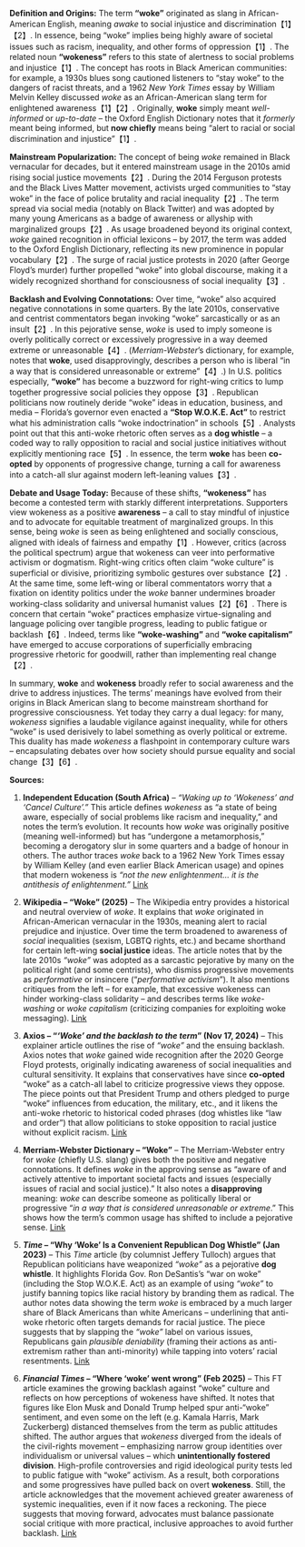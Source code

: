 **Definition and Origins:** The term **“woke”** originated as slang in African-American English, meaning *awake* to social injustice and discrimination【1】【2】. In essence, being “woke” implies being highly aware of societal issues such as racism, inequality, and other forms of oppression【1】. The related noun **“wokeness”** refers to this state of alertness to social problems and injustice【1】. The concept has roots in Black American communities: for example, a 1930s blues song cautioned listeners to “stay woke” to the dangers of racist threats, and a 1962 *New York Times* essay by William Melvin Kelley discussed *woke* as an African-American slang term for enlightened awareness【1】【2】. Originally, **woke** simply meant *well-informed* or *up-to-date* – the Oxford English Dictionary notes that it *formerly* meant being informed, but **now chiefly** means being “alert to racial or social discrimination and injustice”【1】.  

**Mainstream Popularization:** The concept of being *woke* remained in Black vernacular for decades, but it entered mainstream usage in the 2010s amid rising social justice movements【2】. During the 2014 Ferguson protests and the Black Lives Matter movement, activists urged communities to “stay woke” in the face of police brutality and racial inequality【2】. The term spread via social media (notably on Black Twitter) and was adopted by many young Americans as a badge of awareness or allyship with marginalized groups【2】. As usage broadened beyond its original context, *woke* gained recognition in official lexicons – by 2017, the term was added to the Oxford English Dictionary, reflecting its new prominence in popular vocabulary【2】. The surge of racial justice protests in 2020 (after George Floyd’s murder) further propelled “woke” into global discourse, making it a widely recognized shorthand for consciousness of social inequality【3】.  

**Backlash and Evolving Connotations:** Over time, “woke” also acquired negative connotations in some quarters. By the late 2010s, conservative and centrist commentators began invoking “woke” sarcastically or as an insult【2】. In this pejorative sense, *woke* is used to imply someone is overly politically correct or excessively progressive in a way deemed extreme or unreasonable【4】. (*Merriam-Webster*’s dictionary, for example, notes that **woke**, used disapprovingly, describes a person who is liberal “in a way that is considered unreasonable or extreme”【4】.) In U.S. politics especially, **“woke”** has become a buzzword for right-wing critics to lump together progressive social policies they oppose【3】. Republican politicians now routinely deride “woke” ideas in education, business, and media – Florida’s governor even enacted a **“Stop W.O.K.E. Act”** to restrict what his administration calls “woke indoctrination” in schools【5】. Analysts point out that this anti-woke rhetoric often serves as a **dog whistle** – a coded way to rally opposition to racial and social justice initiatives without explicitly mentioning race【5】. In essence, the term **woke** has been **co-opted** by opponents of progressive change, turning a call for awareness into a catch-all slur against modern left-leaning values【3】.  

**Debate and Usage Today:** Because of these shifts, **“wokeness”** has become a contested term with starkly different interpretations. Supporters view wokeness as a positive **awareness** – a call to stay mindful of injustice and to advocate for equitable treatment of marginalized groups. In this sense, being *woke* is seen as being enlightened and socially conscious, aligned with ideals of fairness and empathy【1】. However, critics (across the political spectrum) argue that wokeness can veer into performative activism or dogmatism. Right-wing critics often claim “woke culture” is superficial or divisive, prioritizing symbolic gestures over substance【2】. At the same time, some left-wing or liberal commentators worry that a fixation on identity politics under the *woke* banner undermines broader working-class solidarity and universal humanist values【2】【6】. There is concern that certain “woke” practices emphasize virtue-signaling and language policing over tangible progress, leading to public fatigue or backlash【6】. Indeed, terms like **“woke-washing”** and **“woke capitalism”** have emerged to accuse corporations of superficially embracing progressive rhetoric for goodwill, rather than implementing real change【2】.  

In summary, **woke** and **wokeness** broadly refer to social awareness and the drive to address injustices. The terms’ meanings have evolved from their origins in Black American slang to become mainstream shorthand for progressive consciousness. Yet today they carry a dual legacy: for many, *wokeness* signifies a laudable vigilance against inequality, while for others “woke” is used derisively to label something as overly political or extreme. This duality has made *wokeness* a flashpoint in contemporary culture wars – encapsulating debates over how society should pursue equality and social change【3】【6】.  

**Sources:**  

1. **Independent Education (South Africa)** – *“Waking up to ‘Wokeness’ and ‘Cancel Culture’.”* This article defines *wokeness* as “a state of being aware, especially of social problems like racism and inequality,” and notes the term’s evolution. It recounts how *woke* was originally positive (meaning well-informed) but has “undergone a metamorphosis,” becoming a derogatory slur in some quarters and a badge of honour in others. The author traces *woke* back to a 1962 New York Times essay by William Kelley (and even earlier Black American usage) and opines that modern wokeness is *“not the new enlightenment… it is the antithesis of enlightenment.”* [Link](https://www.ieducation.co.za/waking-up-to-wokeness-and-cancel-culture/)  

2. **Wikipedia – “Woke” (2025)** – The Wikipedia entry provides a historical and neutral overview of *woke*. It explains that *woke* originated in African-American vernacular in the 1930s, meaning alert to racial prejudice and injustice. Over time the term broadened to awareness of *social* inequalities (sexism, LGBTQ rights, etc.) and became shorthand for certain left-wing **social justice** ideas. The article notes that by the late 2010s *“woke”* was adopted as a sarcastic pejorative by many on the political right (and some centrists), who dismiss progressive movements as *performative* or insincere (“*performative activism*”). It also mentions critiques from the left – for example, that excessive wokeness can hinder working-class solidarity – and describes terms like *woke-washing* or *woke capitalism* (criticizing companies for exploiting woke messaging). [Link](https://en.wikipedia.org/wiki/Woke)  

3. **Axios – “*‘Woke’ and the backlash to the term*” (Nov 17, 2024)** – This explainer article outlines the rise of *“woke”* and the ensuing backlash. Axios notes that *woke* gained wide recognition after the 2020 George Floyd protests, originally indicating awareness of social inequalities and cultural sensitivity. It explains that conservatives have since **co-opted** “woke” as a catch-all label to criticize progressive views they oppose. The piece points out that President Trump and others pledged to purge “woke” influences from education, the military, etc., and it likens the anti-woke rhetoric to historical coded phrases (dog whistles like “law and order”) that allow politicians to stoke opposition to racial justice without explicit racism. [Link](https://www.axios.com/2024/11/17/axios-explains-woke-backlash)  

4. **Merriam-Webster Dictionary – “Woke”** – The Merriam-Webster entry for *woke* (chiefly U.S. slang) gives both the positive and negative connotations. It defines *woke* in the approving sense as “aware of and actively attentive to important societal facts and issues (especially issues of racial and social justice).” It also notes a **disapproving** meaning: *woke* can describe someone as politically liberal or progressive “*in a way that is considered unreasonable or extreme*.” This shows how the term’s common usage has shifted to include a pejorative sense. [Link](https://www.merriam-webster.com/dictionary/woke)  

5. ***Time* – “Why ‘Woke’ Is a Convenient Republican Dog Whistle” (Jan 2023)** – This *Time* article (by columnist Jeffery Tulloch) argues that Republican politicians have weaponized *“woke”* as a pejorative **dog whistle**. It highlights Florida Gov. Ron DeSantis’s “war on woke” (including the Stop W.O.K.E. Act) as an example of using *“woke”* to justify banning topics like racial history by branding them as radical. The author notes data showing the term *woke* is embraced by a much larger share of Black Americans than white Americans – underlining that anti-woke rhetoric often targets demands for racial justice. The piece suggests that by slapping the *“woke”* label on various issues, Republicans gain *plausible deniability* (framing their actions as anti-extremism rather than anti-minority) while tapping into voters’ racial resentments. [Link](https://time.com/6250153/woke-convenient-republican-dog-whistle/)  

6. ***Financial Times* – “Where ‘woke’ went wrong” (Feb 2025)** – This FT article examines the growing backlash against “woke” culture and reflects on how perceptions of wokeness have shifted. It notes that figures like Elon Musk and Donald Trump helped spur anti-“woke” sentiment, and even some on the left (e.g. Kamala Harris, Mark Zuckerberg) distanced themselves from the term as public attitudes shifted. The author argues that *wokeness* diverged from the ideals of the civil-rights movement – emphasizing narrow group identities over individualism or universal values – which **unintentionally fostered division**. High-profile controversies and rigid ideological purity tests led to public fatigue with “woke” activism. As a result, both corporations and some progressives have pulled back on overt **wokeness**. Still, the article acknowledges that the movement achieved greater awareness of systemic inequalities, even if it now faces a reckoning. The piece suggests that moving forward, advocates must balance passionate social critique with more practical, inclusive approaches to avoid further backlash. [Link](https://www.ft.com/content/5ba3c3a8-8ccb-414e-b299-41f5b0e29021)